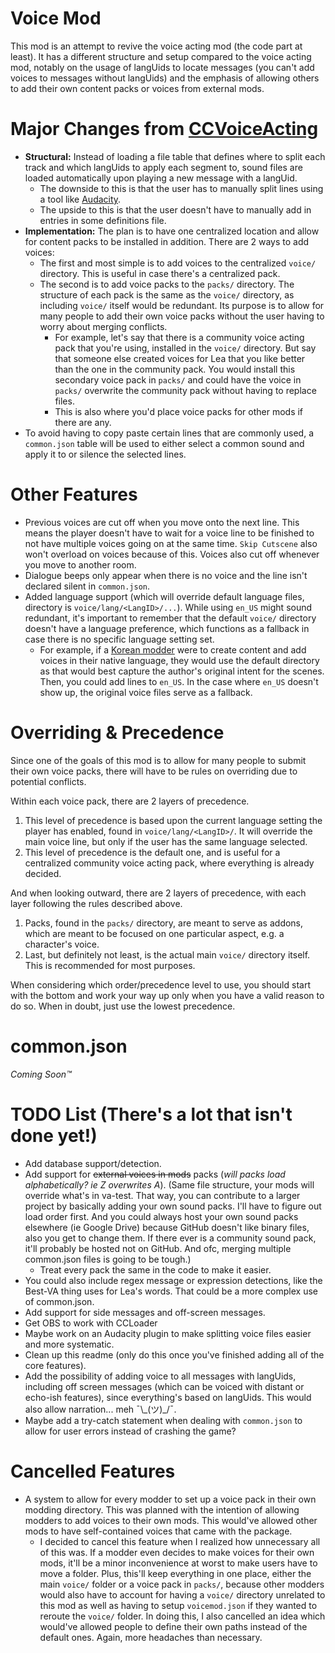 # Voice Mod
This mod is an attempt to revive the voice acting mod (the code part at least). It has a different structure and setup compared to the voice acting mod, notably on the usage of langUids to locate messages (you can't add voices to messages without langUids) and the emphasis of allowing others to add their own content packs or voices from external mods.

# Major Changes from [CCVoiceActing](https://github.com/CCDirectLink/CCVoiceacting)
- **Structural:** Instead of loading a file table that defines where to split each track and which langUids to apply each segment to, sound files are loaded automatically upon playing a new message with a langUid.
	- The downside to this is that the user has to manually split lines using a tool like [Audacity](https://www.audacityteam.org/).
	- The upside to this is that the user doesn't have to manually add in entries in some definitions file.
- **Implementation:** The plan is to have one centralized location and allow for content packs to be installed in addition. There are 2 ways to add voices:
	- The first and most simple is to add voices to the centralized `voice/` directory. This is useful in case there's a centralized pack.
	- The second is to add voice packs to the `packs/` directory. The structure of each pack is the same as the `voice/` directory, as including `voice/` itself would be redundant. Its purpose is to allow for many people to add their own voice packs without the user having to worry about merging conflicts.
		- For example, let's say that there is a community voice acting pack that you're using, installed in the `voice/` directory. But say that someone else created voices for Lea that you like better than the one in the community pack. You would install this secondary voice pack in `packs/` and could have the voice in `packs/` overwrite the community pack without having to replace files.
		- This is also where you'd place voice packs for other mods if there are any.
- To avoid having to copy paste certain lines that are commonly used, a `common.json` table will be used to either select a common sound and apply it to or silence the selected lines.

# Other Features
- Previous voices are cut off when you move onto the next line. This means the player doesn't have to wait for a voice line to be finished to not have multiple voices going on at the same time. `Skip Cutscene` also won't overload on voices because of this. Voices also cut off whenever you move to another room.
- Dialogue beeps only appear when there is no voice and the line isn't declared silent in `common.json`.
- Added language support (which will override default language files, directory is `voice/lang/<LangID>/...`). While using `en_US` might sound redundant, it's important to remember that the default `voice/` directory doesn't have a language preference, which functions as a fallback in case there is no specific language setting set.
	- For example, if a [Korean modder](https://github.com/2hh8899) were to create content and add voices in their native language, they would use the default directory as that would best capture the author's original intent for the scenes. Then, you could add lines to `en_US`. In the case where `en_US` doesn't show up, the original voice files serve as a fallback.

# Overriding & Precedence
Since one of the goals of this mod is to allow for many people to submit their own voice packs, there will have to be rules on overriding due to potential conflicts.

Within each voice pack, there are 2 layers of precedence.
1. This level of precedence is based upon the current language setting the player has enabled, found in `voice/lang/<LangID>/`. It will override the main voice line, but only if the user has the same language selected.
2. This level of precedence is the default one, and is useful for a centralized community voice acting pack, where everything is already decided.

And when looking outward, there are 2 layers of precedence, with each layer following the rules described above.
1. Packs, found in the `packs/` directory, are meant to serve as addons, which are meant to be focused on one particular aspect, e.g. a character's voice.
2. Last, but definitely not least, is the actual main `voice/` directory itself. This is recommended for most purposes.

When considering which order/precedence level to use, you should start with the bottom and work your way up only when you have a valid reason to do so. When in doubt, just use the lowest precedence.

# common.json
*Coming Soon™*

# TODO List (There's a lot that isn't done yet!)
- Add database support/detection.
- Add support for ~~external voices in mods~~ packs (*will packs load alphabetically? ie Z overwrites A*). (Same file structure, your mods will override what's in va-test. That way, you can contribute to a larger project by basically adding your own sound packs. I'll have to figure out load order first. And you could always host your own sound packs elsewhere (ie Google Drive) because GitHub doesn't like binary files, also you get to change them. If there ever is a community sound pack, it'll probably be hosted not on GitHub. And ofc, merging multiple common.json files is going to be tough.)
	- Treat every pack the same in the code to make it easier.
- You could also include regex message or expression detections, like the Best-VA thing uses for Lea's words. That could be a more complex use of common.json.
- Add support for side messages and off-screen messages.
- Get OBS to work with CCLoader
- Maybe work on an Audacity plugin to make splitting voice files easier and more systematic.
- Clean up this readme (only do this once you've finished adding all of the core features).
- Add the possibility of adding voice to all messages with langUids, including off screen messages (which can be voiced with distant or echo-ish features), since everything's based on langUids. This would also allow narration... meh ¯\\\_(ツ)_/¯.
- Maybe add a try-catch statement when dealing with `common.json` to allow for user errors instead of crashing the game?

# Cancelled Features
- A system to allow for every modder to set up a voice pack in their own modding directory. This was planned with the intention of allowing modders to add voices to their own mods. This would've allowed other mods to have self-contained voices that came with the package.
	- I decided to cancel this feature when I realized how unnecessary all of this was. If a modder even decides to make voices for their own mods, it'll be a minor inconvenience at worst to make users have to move a folder. Plus, this'll keep everything in one place, either the main `voice/` folder or a voice pack in `packs/`, because other modders would also have to account for having a `voice/` directory unrelated to this mod as well as having to setup `voicemod.json` if they wanted to reroute the `voice/` folder. In doing this, I also cancelled an idea which would've allowed people to define their own paths instead of the default ones. Again, more headaches than necessary.